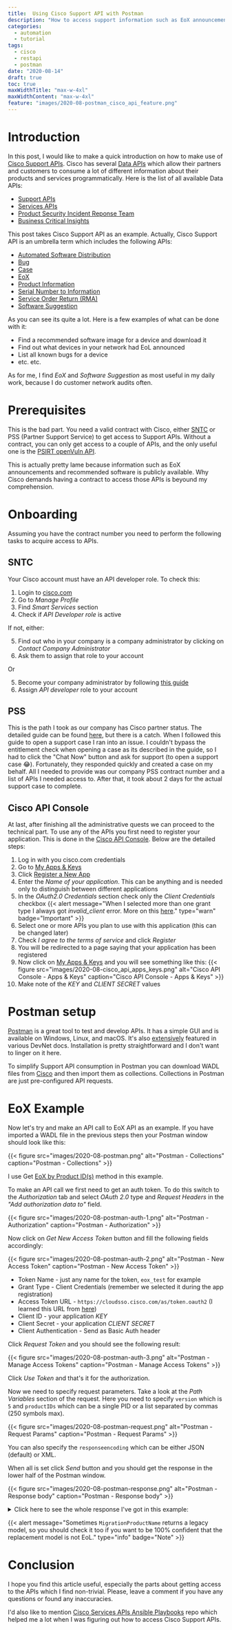 ```yaml
---
title:  Using Cisco Support API with Postman
description: "How to access support information such as EoX announcements and recommended software for network devices via REST API"
categories:
  - automation
  - tutorial
tags:
  - cisco
  - restapi
  - postman
date: "2020-08-14"
draft: true
toc: true
maxWidthTitle: "max-w-4xl"
maxWidthContent: "max-w-4xl"
feature: "images/2020-08-postman_cisco_api_feature.png"
---
```

# Introduction
In this post, I would like to make a quick introduction on how to make use of [Cisco Support APIs](https://developer.cisco.com/site/support-apis/).
Cisco has several [Data APIs](https://developer.cisco.com/docs/) which allow their partners and customers to consume a lot of different information about their products and services programmatically.
Here is the list of all available Data APIs:
* [Support APIs](https://developer.cisco.com/site/support-apis/)
* [Services APIs](https://developer.cisco.com/docs/service-apis/)
* [Product Security Incident Reponse Team](https://developer.cisco.com/psirt/)
* [Business Critical Insights](https://developer.cisco.com/docs/business-critical-service-apis/)

This post takes Cisco Support API as an example. Actually, Cisco Support API is an umbrella term which includes the following APIs:
* [Automated Software Distribution](https://developer.cisco.com/docs/support-apis/#automated-software-distribution)
* [Bug](https://developer.cisco.com/docs/support-apis/#bug)
* [Case](https://developer.cisco.com/docs/support-apis/#case)
* [EoX](https://developer.cisco.com/docs/support-apis/#eox)
* [Product Information](https://developer.cisco.com/docs/support-apis/#product-information)
* [Serial Number to Information](https://developer.cisco.com/docs/support-apis/#serial-number-to-information)
* [Service Order Return (RMA)](https://developer.cisco.com/docs/support-apis/#service-order-return-rma)
* [Software Suggestion](https://developer.cisco.com/docs/support-apis/#software-suggestion)

As you can see its quite a lot. Here is a few examples of what can be done with it:
* Find a recommended software image for a device and download it
* Find out what devices in your network had EoL announced
* List all known bugs for a device
* etc. etc.

As for me, I find *EoX* and *Software Suggestion* as most useful in my daily work, because I do customer network audits often.

# Prerequisites
This is the bad part. You need a valid contract with Cisco, either [SNTC](https://www.cisco.com/c/en/us/support/services/smart-net-total-care/index.html) or PSS (Partner Support Service) to get access to Support APIs.
Without a contract, you can only get access to a couple of APIs, and the only useful one is the [PSIRT openVuln API](https://developer.cisco.com/docs/psirt/).

This is actually pretty lame because information such as EoX announcements and recommended software is publicly available. Why Cisco demands having a contract to access those APIs is beyound my comprehension.

# Onboarding
Assuming you have the contract number you need to perform the following tasks to acquire access to APIs.
## SNTC
Your Cisco account must have an API developer role. To check this:
1. Login to [cisco.com](https://cisco.com)
1. Go to *Manage Profile*
1. Find *Smart Services* section
1. Check if *API Developer role* is active

If not, either:

5. Find out who in your company is a company administrator by clicking on *Contact Company Administrator*
6. Ask them to assign that role to your account

Or

5. Become your company administrator by following [this guide](https://www.cisco.com/c/en/us/support/docs/services/sntc/onboarding_guide.html)
6. Assign *API developer* role to your account

## PSS
This is the path I took as our company has Cisco partner status.
The detailed guide can be found [here](https://community.cisco.com/t5/pss-documentation-library/request-access-to-the-pss-apis/ta-p/4094595), but there is a catch.
When I followed this guide to open a support case I ran into an issue.
I couldn't bypass the entitlement check when opening a case as its described in the guide, so I had to click the "Chat Now" button and ask for support (to open a support case :joy:).
Fortunately, they responded quickly and created a case on my behalf.
All I needed to provide was our company PSS contract number and a list of APIs I needed access to.
After that, it took about 2 days for the actual support case to complete.

## Cisco API Console
At last, after finishing all the administrative quests we can proceed to the technical part.
To use any of the APIs you first need to register your application. This is done in the [Cisco API Console](https://apiconsole.cisco.com/).
Below are the detailed steps:
1. Log in with you cisco.com credentials
2. Go to [My Apps & Keys](https://apiconsole.cisco.com/apps/myapps)
3. Click [Register a New App](https://apiconsole.cisco.com/apps/register)
4. Enter the *Name of your application*. This can be anything and is needed only to distinguish between different applications
5. In the *OAuth2.0 Credentials* section check only the *Client Credentials* checkbox
{{< alert message="When I selected more than one grant type I always got *invalid_client* error. More on this [here](https://community.cisco.com/t5/services-discussions/unable-to-get-authorization-token/td-p/4128573)." type="warn" badge="Important" >}}
6. Select one or more APIs you plan to use with this application (this can be changed later)
7. Check *I agree to the terms of service* and click *Register*
8. You will be redirected to a page saying that your application has been registered
9. Now click on [My Apps & Keys](https://apiconsole.cisco.com/apps/myapps) and you will see something like this:
{{< figure src="images/2020-08-cisco_api_apps_keys.png" alt="Cisco API Console - Apps & Keys" caption="Cisco API Console - Apps & Keys" >}}
10. Make note of the *KEY* and *CLIENT SECRET* values

# Postman setup
[Postman](https://www.postman.com/downloads/) is a great tool to test and develop APIs. It has a simple GUI and is available on Windows, Linux, and macOS.
It's also [extensively](https://developer.cisco.com/search/postman/) featured in various DevNet docs.
Installation is pretty straightforward and I don't want to linger on it here.

To simplify Support API consumption in Postman you can download WADL files from [Cisco](https://developer.cisco.com/docs/support-apis/#!download-cisco-support-apis/cisco-support-api-downloads) and then import them as collections. Collections in Postman are just pre-configured API requests.

# EoX Example
Now let's try and make an API call to EoX API as an example.
If you have imported a WADL file in the previous steps then your Postman window should look like this:

{{< figure src="images/2020-08-postman.png" alt="Postman - Collections" caption="Postman - Collections" >}}

I use Get [EoX by Product ID(s)](https://developer.cisco.com/docs/support-apis/#!eox/get-eox-by-product-ids) method in this example.

To make an API call we first need to get an auth token.
To do this switch to the *Authorization* tab and select *OAuth 2.0* type and *Request Headers* in the *"Add authorization data to"* field.

{{< figure src="images/2020-08-postman-auth-1.png" alt="Postman - Authorization" caption="Postman - Authorization" >}}

Now click on *Get New Access Token* button and fill the following fields accordingly:

{{< figure src="images/2020-08-postman-auth-2.png" alt="Postman - New Access Token" caption="Postman - New Access Token" >}}

* Token Name - just any name for the token, `eox_test` for example
* Grant Type - Client Credentials (remember we selected it during the app registration)
* Access Token URL - `https://cloudsso.cisco.com/as/token.oauth2` (I learned this URL from [here](https://apiconsole.cisco.com/files/Token_Access.pdf))
* Client ID - your application *KEY*
* Client Secret - your application *CLIENT SECRET*
* Client Authentication - Send as Basic Auth header

Click *Request Token* and you should see the following result:

{{< figure src="images/2020-08-postman-auth-3.png" alt="Postman - Manage Access Tokens" caption="Postman - Manage Access Tokens" >}}

Click *Use Token* and that's it for the authorization.

Now we need to specify request parameters. Take a look at the *Path Variables* section of the request.
Here you need to specify `version` which is `5` and `productIDs` which can be a single PID or a list separated by commas (250 symbols max).

{{< figure src="images/2020-08-postman-request.png" alt="Postman - Request Params" caption="Postman - Request Params" >}}

You can also specify the `responseencoding` which can be either JSON (default) or XML.

When all is set click *Send* button and you should get the response in the lower half of the Postman window.

{{< figure src="images/2020-08-postman-response.png" alt="Postman - Response body" caption="Postman - Response body" >}}

<details>
<summary>Click here to see the whole response I've got in this example:</summary>

```json
{
    "PaginationResponseRecord": {
        "PageIndex": 1,
        "LastIndex": 1,
        "TotalRecords": 2,
        "PageRecords": 2
    },
    "EOXRecord": [
        {
            "EOLProductID": "WIC-1T=",
            "ProductIDDescription": "1-Port Serial WAN Interface Card",
            "ProductBulletinNumber": "EOL6640",
            "LinkToProductBulletinURL": "http://www.cisco.com/en/US/prod/collateral/routers/ps5854/eol_c51_513300.html",
            "EOXExternalAnnouncementDate": {
                "value": "2008-12-28",
                "dateFormat": "YYYY-MM-DD"
            },
            "EndOfSaleDate": {
                "value": "2009-12-28",
                "dateFormat": "YYYY-MM-DD"
            },
            "EndOfSWMaintenanceReleases": {
                "value": "2010-12-28",
                "dateFormat": "YYYY-MM-DD"
            },
            "EndOfSecurityVulSupportDate": {
                "value": "",
                "dateFormat": "YYYY-MM-DD"
            },
            "EndOfRoutineFailureAnalysisDate": {
                "value": "2010-12-28",
                "dateFormat": "YYYY-MM-DD"
            },
            "EndOfServiceContractRenewal": {
                "value": "2014-03-28",
                "dateFormat": "YYYY-MM-DD"
            },
            "LastDateOfSupport": {
                "value": "2014-12-31",
                "dateFormat": "YYYY-MM-DD"
            },
            "EndOfSvcAttachDate": {
                "value": "2010-12-28",
                "dateFormat": "YYYY-MM-DD"
            },
            "UpdatedTimeStamp": {
                "value": "2012-12-06",
                "dateFormat": "YYYY-MM-DD"
            },
            "EOXMigrationDetails": {
                "PIDActiveFlag": "Y",
                "MigrationInformation": "1-Port Serial WAN Interface Card",
                "MigrationOption": "Enter PID(s)",
                "MigrationProductId": "HWIC-1T=",
                "MigrationProductName": "",
                "MigrationStrategy": "",
                "MigrationProductInfoURL": "http://www.cisco.com/en/US/prod/collateral/modules/ps5949/datasheet_c78-491363.html"
            },
            "EOXInputType": "ShowEOXByPids",
            "EOXInputValue": "WIC-1T= "
        },
        {
            "EOLProductID": "ASA5505-K8",
            "ProductIDDescription": "ASA 5505 Appliance with SW, 10 Users, 8 ports, DES",
            "ProductBulletinNumber": "EOL11376",
            "LinkToProductBulletinURL": "https://www.cisco.com/c/en/us/products/collateral/security/asa-5505-adaptive-security-appliance/eos-eol-notice-c51-738642.html",
            "EOXExternalAnnouncementDate": {
                "value": "2017-02-24",
                "dateFormat": "YYYY-MM-DD"
            },
            "EndOfSaleDate": {
                "value": "2017-08-25",
                "dateFormat": "YYYY-MM-DD"
            },
            "EndOfSWMaintenanceReleases": {
                "value": "2018-08-25",
                "dateFormat": "YYYY-MM-DD"
            },
            "EndOfSecurityVulSupportDate": {
                "value": "2020-08-24",
                "dateFormat": "YYYY-MM-DD"
            },
            "EndOfRoutineFailureAnalysisDate": {
                "value": "2018-08-25",
                "dateFormat": "YYYY-MM-DD"
            },
            "EndOfServiceContractRenewal": {
                "value": "2021-11-20",
                "dateFormat": "YYYY-MM-DD"
            },
            "LastDateOfSupport": {
                "value": "2022-08-31",
                "dateFormat": "YYYY-MM-DD"
            },
            "EndOfSvcAttachDate": {
                "value": "2018-08-25",
                "dateFormat": "YYYY-MM-DD"
            },
            "UpdatedTimeStamp": {
                "value": "2017-09-27",
                "dateFormat": "YYYY-MM-DD"
            },
            "EOXMigrationDetails": {
                "PIDActiveFlag": "Y",
                "MigrationInformation": "",
                "MigrationOption": "Enter Product Name(s)",
                "MigrationProductId": "",
                "MigrationProductName": "ASA5506-X Series",
                "MigrationStrategy": "",
                "MigrationProductInfoURL": "http://www.cisco.com/c/en/us/support/security/asa-5506-x-firepower-services/model.html"
            },
            "EOXInputType": "ShowEOXByPids",
            "EOXInputValue": "ASA5505-K8 "
        }
    ]
}
```
</details>

{{< alert message="Sometimes `MigrationProductName` returns a legacy model, so you should check it too if you want to be 100% confident that the replacement model is not EoL." type="info" badge="Note" >}}

# Conclusion
I hope you find this article useful, especially the parts about getting access to the APIs which I find non-trivial.
Please, leave a comment if you have any questions or found any inaccuracies.

I'd also like to mention [Cisco Services APIs Ansible Playbooks](https://github.com/automateyournetwork/CiscoAPI) repo which helped me a lot when I was figuring out how to access Cisco Support APIs.
